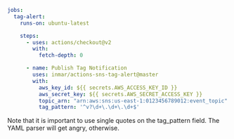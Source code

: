 ```yaml
jobs:
  tag-alert:
    runs-on: ubuntu-latest

    steps:
      - uses: actions/checkout@v2
        with:
          fetch-depth: 0

      - name: Publish Tag Notification
        uses: inmar/actions-sns-tag-alert@master
        with:
          aws_key_id: ${{ secrets.AWS_ACCESS_KEY_ID }}
          aws_secret_key: ${{ secrets.AWS_SECRET_ACCESS_KEY }}
          topic_arn: "arn:aws:sns:us-east-1:0123456789012:event_topic"
          tag_pattern: '^v?\d+\.\d+\.\d+$'
```

Note that it is important to use single quotes on the tag_pattern field. The YAML parser will get angry, otherwise.
